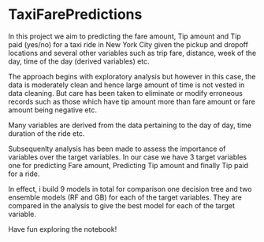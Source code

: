 # TaxiFarePredictions

In this project we aim to predicting the fare amount, Tip amount and Tip paid (yes/no) for a taxi ride in New York City given the pickup and dropoff locations and several other variables such as trip fare, distance, week of the day, time of the day (derived variables) etc. 

The approach begins with exploratory analysis but however in this case, the data is moderately clean and hence large amount of time is not vested in data cleaning. 
But care has been taken to eliminate or modify erroneous records such as those which have tip amount more than fare amount or fare amount being negative etc. 

Many variables are derived from the data pertaining to the day of day, time duration of the ride etc. 

Subsequenlty analysis has been made to assess the importance of variables over the target variables. In our case we have 3 target variables one for predicting Fare amount, Predicting Tip amount and finally Tip paid for a ride. 

In effect, i build 9 models in total for comparison one decision tree and two ensemble models (RF and GB) for each of the target variables. 
They are compared in the analysis to give the best model for each of the target variable. 

Have fun exploring the notebook! 

